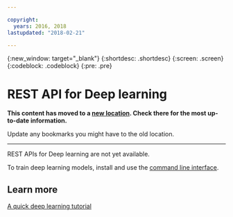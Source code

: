 ```yaml
---

copyright:
  years: 2016, 2018
lastupdated: "2018-02-21"

---
```

{:new_window: target="_blank"}
{:shortdesc: .shortdesc}
{:screen: .screen}
{:codeblock: .codeblock}
{:pre: .pre}

# REST API for Deep learning

**This content has moved to a [new location](https://datascience.ibm.com/docs/content/analyze-data/ml_dlaas_api_docs.html). Check there for the most up-to-date information.**

Update any bookmarks you might have to the old location.


_____________


REST APIs for Deep learning are not yet available.

To train deep learning models, install and use the [command line interface](ml_dlaas_environment.html).

## Learn more

[A quick deep learning tutorial](https://www.ibm.com/blogs/watson/2016/10/quick-deep-learning-tutorial/)

